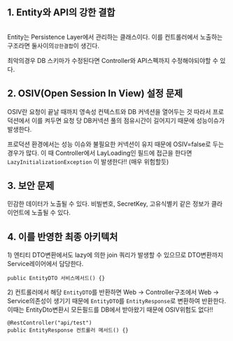 <h2 id="1----entity와-api의-강한-결합">1.    Entity와 API의 강한 결합</h2>
<p><img alt="" src="https://velog.velcdn.com/images/gyural/post/fc1c9fd0-5a39-4552-8a9d-f58cfe7ed0f8/image.png" /></p>
<p>Entity는 Persistence Layer에서 관리하는 클래스이다.
이를 컨트롤러에서 노출하는 구조라면 둘사이의<code>강한결합</code>이 생긴다.</p>
<p>최악의경우 DB 스키마가 수정된다면 Controller와 API스펙까지 수정해야되야할 수 있다.</p>
<h2 id="2-osivopen-session-in-view-설정-문제">2. OSIV(Open Session In View) 설정 문제</h2>
<p>OSIV란 요청이 끝날 때까지 영속성 컨텍스트와 DB 커넥션을 열어두는 것 따라서 프로덕션에서 이를 켜두면 요청 당 DB커넥션 풀의 점유시간이 길어지기 때문에 성능이슈가 발생한다.</p>
<p>프로덕션 환경에서는 성능 이슈와 불필요한 커넥션이 유지 때문에 OSIV=false로 두는 경우가 많다. 이 때 Controller에서 LayLoading인 필드에 접근을 한다면 <code>LazyInitializationException</code> 이 발생한다!! (매우 위험할듯)</p>
<h2 id="3-보안-문제">3. 보안 문제</h2>
<p>민감한 데이터가 노출될 수 있다. 비빌번호, SecretKey, 고유식별키 같은 정보가 클라이언트에 노출될 수 있다.</p>
<h2 id="4-이를-반영한-최종-아키텍처">4. 이를 반영한 최종 아키텍처</h2>
<p>1) 엔티티 DTO변환에서도 lazy에 의한 join 쿼리가 발생할 수 있으므로 DTO변환까지 Service레이어에서 담당한다. </p>
<pre><code class="language-java">public EntityDTO 서비스메서드() {}</code></pre>
<p>2) 컨트롤러에서 해당 <code>EntityDTO</code>를 반환하면 Web -&gt; Controller구조에서 Web -&gt; Service의존성이 생기기 때문에 <code>EntityDTO</code>를 <code>EntityResponse</code>로 변환하여 반환한다. 이때는 EntityDto변환시 모든필드를 DB에서 받아왔기 때문에 OSIV위험도 없다!!</p>
<pre><code class="language-java">@RestController(&quot;api/test&quot;)
public EntityResponse 컨트롤러 메서드() {}</code></pre>